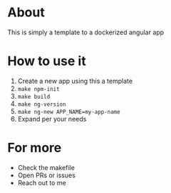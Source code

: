 # About

This is simply a template to a dockerized angular app

# How to use it

1. Create a new app using this a template
2. `make npm-init`
3. `make build`
4. `make ng-version`
5. `make ng-new APP_NAME=my-app-name` 
6. Expand per your needs

# For more

- Check the makefile
- Open PRs or issues
- Reach out to me